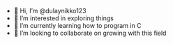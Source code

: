 - 👋 Hi, I’m @dulaynikko123
- 👀 I’m interested in exploring things
- 🌱 I’m currently learning how to program in C
- 💞️ I’m looking to collaborate on growing with this field

<!---
dulaynikko123/dulaynikko123 is a ✨ special ✨ repository because its `README.md` (this file) appears on your GitHub profile.
You can click the Preview link to take a look at your changes.
--->
